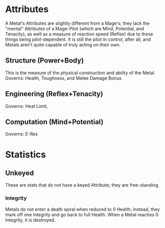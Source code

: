 # Attributes 
A Metal's Attributes are slightly different from a Mage's; they lack the "mental" Attributes of a Mage-Pilot (which are Mind, Potential, and Tenacity), as well as a measure of reaction speed (Reflex) due to these things being pilot-dependent. It is still the pilot in control, after all, and Metals aren't quite capable of truly acting on their own. 
## Structure (Power+Body)
This is the measure of the physical construction and ability of the Metal. 
Governs: Health, Toughness, and Melee Damage Bonus 
## Engineering (Reflex+Tenacity)
Governs: Heat Limit, 
## Computation (Mind+Potential)
Governs: E-Res
# Statistics
## Unkeyed 
These are stats that do not have a keyed Attribute; they are free-standing.
### Integrity 
Metals do not enter a death spiral when reduced to 0 Health; instead, they mark off one Integrity and go back to full Health. When a Metal reaches 0 Integrity, it is destroyed.